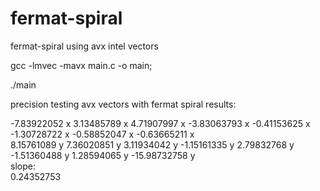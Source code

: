 # fermat-spiral
fermat-spiral using avx intel vectors 


gcc -lmvec -mavx main.c -o main;




./main





precision testing avx vectors with fermat spiral results:



 -7.83922052 x    3.13485789 x   4.71907997 x   -3.83063793 x  -0.41153625 x  -1.30728722 x  -0.58852047 x  -0.63665211 x    
  8.15761089 y    7.36020851 y   3.11934042 y   -1.15161335 y   2.79832768 y  -1.51360488 y   1.28594065 y -15.98732758 y    
  slope:    
  0.24352753        


